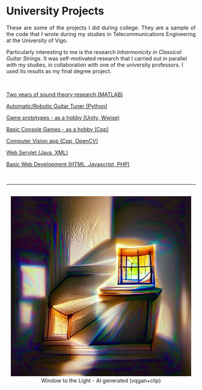 # University Projects

<p align="justify">
These are some of the projects I did during college. They are a sample of the code that I wrote during my studies in Telecommunications Engineering at the University of Vigo.

Particularly interesting to me is the research *Inharmonicity in Classical Guitar Strings*. It was self-motivated research that I carried out in parallel with my studies, in collaboration with one of the university professors. I used its results as my final degree project.
</p><br>

[Two years of sound theory research (MATLAB)](https://github.com/ManuCanedo/UniProjects/tree/master/inarmonicity-guitar-strings-research)  

[Automatic/Robotic Guitar Tuner (Python)](https://github.com/ManuCanedo/UniProjects/tree/master/guitar-auto-tuner)  

[Game prototypes - as a hobby (Unity, Wwise)](https://github.com/ManuCanedo/UniProjects/tree/master/3d-games-unity)  

[Basic Console Games - as a hobby (Cpp)](https://github.com/ManuCanedo/UniProjects/tree/master/making-simple-games)  

[Computer Vision app (Cpp, OpenCV)](https://github.com/ManuCanedo/UniProjects/tree/master/webcam-id-segmenter)  

[Web Servlet (Java, XML)](https://github.com/ManuCanedo/UniProjects/tree/master/servlet)  

[Basic Web Development (HTML, Javascript, PHP)](https://github.com/ManuCanedo/UniProjects/tree/master/web-dev-fundamentals)  

<br><hr>
<p align="center">
  <br> <img width="480" height="480" src="media/window-to-the-light-ai.jpg">
  <br> Window to the Light - AI generated (vqgan+clip)
</p>

